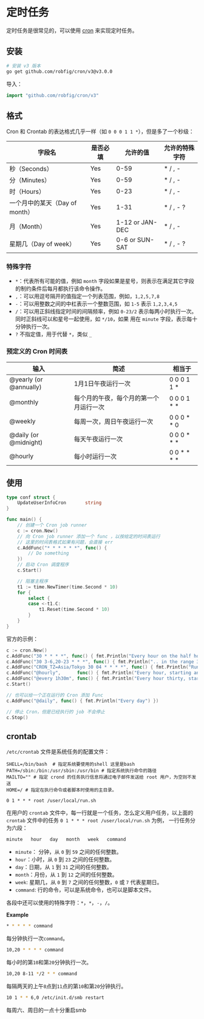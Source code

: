 # 定时任务
定时任务是很常见的，可以使用 [cron](https://github.com/robfig/cron) 来实现定时任务。

## 安装
```sh
# 安装 v3 版本
go get github.com/robfig/cron/v3@v3.0.0
```
导入：
```go
import "github.com/robfig/cron/v3"
```

## 格式
Cron 和 Crontab 的表达格式几乎一样（如 `0 0 0 1 1 *`），但是多了一个秒级：

字段名   | 是否必填 | 允许的值  | 允许的特殊字符
----------   | ---------- | --------------  | --------------------------
秒（Seconds）      | Yes        | 0-59            | * / , -
分（Minutes）      | Yes        | 0-59            | * / , -
时（Hours）        | Yes        | 0-23            | * / , -
一个月中的某天（Day of month） | Yes        | 1-31            | * / , - ?
月（Month）        | Yes        | 1-12 or JAN-DEC | * / , -
星期几（Day of week）  | Yes        | 0-6 or SUN-SAT  | * / , - ?

### 特殊字符
- `*`：代表所有可能的值，例如 `month` 字段如果是星号，则表示在满足其它字段的制约条件后每月都执行该命令操作。
- `,`：可以用逗号隔开的值指定一个列表范围，例如，`1,2,5,7,8`
- `-`：可以用整数之间的中杠表示一个整数范围，如 `1-5` 表示 `1,2,3,4,5`
- `/`：可以用正斜线指定时间的间隔频率，例如 `0-23/2` 表示每两小时执行一次。同时正斜线可以和星号一起使用，如 `*/10`，如果
用在 `minute` 字段，表示每十分钟执行一次。
- `?` 不指定值，用于代替 `*`，类似 `_`

### 预定义的 Cron 时间表
输入                  | 简述                                | 相当于
-----                  | -----------                                | -------------
@yearly (or @annually) | 1月1日午夜运行一次      | 0 0 0 1 1 *
@monthly               | 每个月的午夜，每个月的第一个月运行一次 | 0 0 0 1 * *
@weekly                | 每周一次，周日午夜运行一次       | 0 0 0 * * 0
@daily (or @midnight)  | 每天午夜运行一次                  | 0 0 0 * * *
@hourly                | 每小时运行一次        | 0 0 * * * *

## 使用
```go
type conf struct {
    UpdateUserInfoCron       string
}

func main() {
    // 创建一个 Cron job runner
    c := cron.New()
    // 向 Cron job runner 添加一个 func ，以按给定的时间表运行
    // 这里的时间表格式如果有问题，会直接 err
    c.AddFunc("* * * * * *", func() {
        // Do something
    })
    // 启动 Cron 调度程序
    c.Start()

    // 阻塞主程序
    t1 := time.NewTimer(time.Second * 10)
    for {
        select {
        case <-t1.C:
            t1.Reset(time.Second * 10)
        }
    }
}
```
官方的示例：
```go
c := cron.New()
c.AddFunc("30 * * * *", func() { fmt.Println("Every hour on the half hour") })
c.AddFunc("30 3-6,20-23 * * *", func() { fmt.Println(".. in the range 3-6am, 8-11pm") })
c.AddFunc("CRON_TZ=Asia/Tokyo 30 04 * * * *", func() { fmt.Println("Runs at 04:30 Tokyo time every day") })
c.AddFunc("@hourly",      func() { fmt.Println("Every hour, starting an hour from now") })
c.AddFunc("@every 1h30m", func() { fmt.Println("Every hour thirty, starting an hour thirty from now") })
c.Start()

// 也可以给一个正在运行的 Cron 添加 Func
c.AddFunc("@daily", func() { fmt.Println("Every day") })

// 停止 Cron，但是已经执行的 job 不会停止
c.Stop() 
```

## crontab
`/etc/crontab` 文件是系统任务的配置文件：
```
SHELL=/bin/bash  # 指定系统要使用的shell 这里是bash
PATH=/sbin:/bin:/usr/sbin:/usr/bin # 指定系统执行命令的路径
MAILTO="" # 指定 crond 的任务执行信息将通过电子邮件发送给 root 用户，为空则不发送
HOME=/ # 指定在执行命令或者脚本时使用的主目录。

0 1 * * * root /user/local/run.sh
```

在用户的 `crontab` 文件中，每一行就是一个任务，怎么定义用户任务，以上面的 `crontab` 文件中的任务
`0 1 * * * root /user/local/run.sh` 为例， 一行任务分为六段：

```bash
minute   hour   day   month   week   command
```

- `minute`： 分钟，从 `0` 到 `59` 之间的任何整数。
- `hour`：小时，从 `0` 到 `23` 之间的任何整数。
- `day`：日期，从 `1` 到 `31` 之间的任何整数。
- `month`：月份，从 `1` 到 `12` 之间的任何整数。
- `week`: 星期几，从 `0` 到 `7` 之间的任何整数，`0` 或 `7` 代表星期日。
- `command`: 行的命令，可以是系统命令，也可以是脚本文件。

各段中还可以使用的特殊字符：`*`，`*`，`-`，`/`。

**Example**
```bash
* * * * * command
```
每分钟执行一次`command`。


```bash
10,20 * * * * command
```
每小时的第`10`和第`20`分钟执行一次。


```bash
10,20 8-11 */2 * * command
```
每隔两天的上午`8`点到`11`点的第`10`和第`20`分钟执行。


```bash
10 1 * * 6,0 /etc/init.d/smb restart
```
每周六、周日的一点十分重启smb